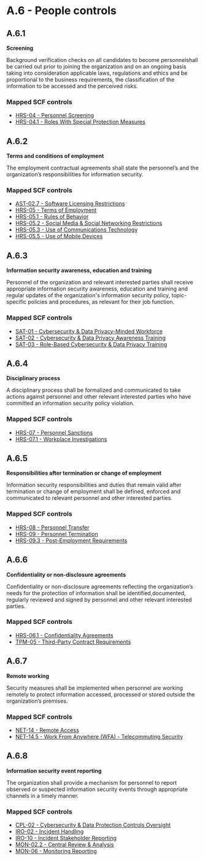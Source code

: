 # A.6 - People controls
## A.6.1
**Screening**

Background verification checks on all candidates to become personnelshall be carried out prior to joining the organization and on an ongoing basis taking into consideration applicable laws, regulations and ethics and be proportional to the business requirements, the classification of the information to be accessed and the perceived risks.
### Mapped SCF controls
- [HRS-04 - Personnel Screening](../scf/hrs-04-personnelscreening.md)
- [HRS-04.1 - Roles With Special Protection Measures](../scf/hrs-041-roleswithspecialprotectionmeasures.md)
## A.6.2
**Terms and conditions of employment**

The employment contractual agreements shall state the personnel’s and the organization’s responsibilities for information security.
### Mapped SCF controls
- [AST-02.7 - Software Licensing Restrictions](../scf/ast-027-softwarelicensingrestrictions.md)
- [HRS-05 - Terms of Employment](../scf/hrs-05-termsofemployment.md)
- [HRS-05.1 - Rules of Behavior](../scf/hrs-051-rulesofbehavior.md)
- [HRS-05.2 - Social Media & Social Networking Restrictions](../scf/hrs-052-socialmedia&socialnetworkingrestrictions.md)
- [HRS-05.3 - Use of Communications Technology](../scf/hrs-053-useofcommunicationstechnology.md)
- [HRS-05.5 - Use of Mobile Devices](../scf/hrs-055-useofmobiledevices.md)
## A.6.3
**Information security awareness, education and training**

Personnel of the organization and relevant interested parties shall receive appropriate information security awareness, education and training and regular updates of the organization's information security policy, topic-specific policies and procedures, as relevant for their job function.
### Mapped SCF controls
- [SAT-01 - Cybersecurity & Data Privacy-Minded Workforce](../scf/sat-01-cybersecurity&dataprivacy-mindedworkforce.md)
- [SAT-02 - Cybersecurity & Data Privacy Awareness Training](../scf/sat-02-cybersecurity&dataprivacyawarenesstraining.md)
- [SAT-03 - Role-Based Cybersecurity & Data Privacy Training](../scf/sat-03-role-basedcybersecurity&dataprivacytraining.md)
## A.6.4
**Disciplinary process**

A disciplinary process shall be formalized and communicated to take actions against personnel and other relevant interested parties who have committed an information security policy violation.
### Mapped SCF controls
- [HRS-07 - Personnel Sanctions](../scf/hrs-07-personnelsanctions.md)
- [HRS-07.1 - Workplace Investigations](../scf/hrs-071-workplaceinvestigations.md)
## A.6.5
**Responsibilities after termination or change of employment**

Information security responsibilities and duties that remain valid after termination or change of employment shall be defined, enforced and communicated to relevant personnel and other interested parties.
### Mapped SCF controls
- [HRS-08 - Personnel Transfer](../scf/hrs-08-personneltransfer.md)
- [HRS-09 - Personnel Termination](../scf/hrs-09-personneltermination.md)
- [HRS-09.3 - Post-Employment Requirements](../scf/hrs-093-post-employmentrequirements.md)
## A.6.6
**Confidentiality or non-disclosure agreements**

Confidentiality or non-disclosure agreements reflecting the organization’s needs for the protection of information shall be identified,documented, regularly reviewed and signed by personnel and other relevant interested parties.
### Mapped SCF controls
- [HRS-06.1 - Confidentiality Agreements](../scf/hrs-061-confidentialityagreements.md)
- [TPM-05 - Third-Party Contract Requirements](../scf/tpm-05-third-partycontractrequirements.md)
## A.6.7
**Remote working**

Security measures shall be implemented when personnel are working remotely to protect information accessed, processed or stored outside the organization’s premises.
### Mapped SCF controls
- [NET-14 - Remote Access](../scf/net-14-remoteaccess.md)
- [NET-14.5 - Work From Anywhere (WFA) - Telecommuting Security](../scf/net-145-workfromanywhere(wfa)-telecommutingsecurity.md)
## A.6.8
**Information security event reporting**

The organization shall provide a mechanism for personnel to report observed or suspected information security events through appropriate channels in a timely manner.
### Mapped SCF controls
- [CPL-02 - Cybersecurity & Data Protection Controls Oversight](../scf/cpl-02-cybersecurity&dataprotectioncontrolsoversight.md)
- [IRO-02 - Incident Handling](../scf/iro-02-incidenthandling.md)
- [IRO-10 - Incident Stakeholder Reporting](../scf/iro-10-incidentstakeholderreporting.md)
- [MON-02.2 - Central Review & Analysis](../scf/mon-022-centralreview&analysis.md)
- [MON-06 - Monitoring Reporting](../scf/mon-06-monitoringreporting.md)